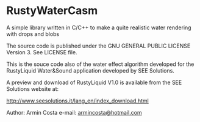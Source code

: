 # RustyWaterCasm

A simple library written in C/C++ to make a quite realistic water rendering with drops and blobs

The source code is published under the GNU GENERAL PUBLIC LICENSE Version 3. See LICENSE file.

This is the souce code also of the water effect algorithm developed for the RustyLiquid Water&Sound application developed
by SEE Solutions.

A preview and download of RustyLiquid V1.0 is available from the SEE Solutions website at:

http://www.seesolutions.it/lang_en/index_download.html

Author: Armin Costa
e-mail: armincosta@hotmail.com

